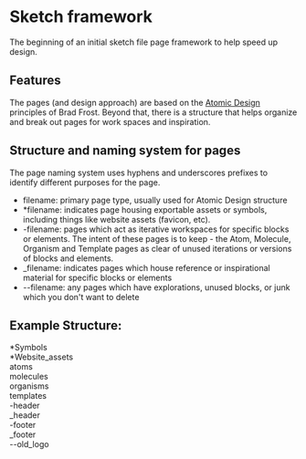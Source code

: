# Sketch framework
The beginning of an initial sketch file page framework to help speed up design.

## Features
The pages (and design approach) are based on the [Atomic Design](http://atomicdesign.bradfrost.com/) principles of Brad Frost. Beyond that, there is a structure that helps organize and break out pages for work spaces and inspiration.

## Structure and naming system for pages
The page naming system uses hyphens and underscores prefixes to identify different purposes for the page.

- filename: primary page type, usually used for Atomic Design structure  
- *filename: indicates page housing exportable assets or symbols, including things like website assets (favicon, etc). 
- -filename: pages which act as iterative workspaces for specific blocks or elements. The intent of these pages is to keep - the Atom, Molecule, Organism and Template pages as clear of unused iterations or versions of blocks and elements.   
- _filename: indicates pages which house reference or inspirational material for specific blocks or elements   
- --filename: any pages which have explorations, unused blocks, or junk which you don't want to delete  

## Example Structure:
*Symbols  
*Website_assets  
atoms  
molecules  
organisms  
templates  
-header  
_header  
-footer  
_footer  
--old_logo  